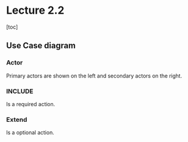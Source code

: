 # Lecture 2.2

[toc]

## Use Case diagram

### Actor

Primary actors are shown on the left and secondary actors on the right.

### INCLUDE

Is a required action.

### Extend

Is a optional action.